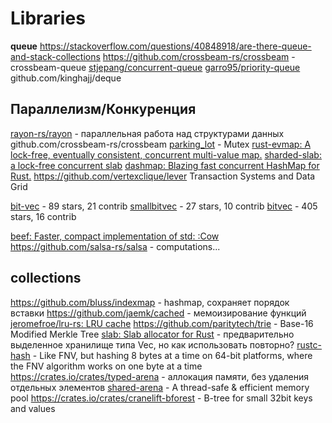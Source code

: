 # Libraries

**queue**
https://stackoverflow.com/questions/40848918/are-there-queue-and-stack-collections
https://github.com/crossbeam-rs/crossbeam - crossbeam-queue
[stjepang/concurrent-queue](https://github.com/stjepang/concurrent-queue)
[garro95/priority-queue](https://github.com/garro95/priority-queue)
github.com/kinghajj/deque

## Параллелизм/Конкуренция

[rayon-rs/rayon](https://github.com/rayon-rs/rayon) - параллельная работа над структурами данных
github.com/crossbeam-rs/crossbeam
[parking_lot](https://github.com/Amanieu/parking_lot) - Mutex
[rust-evmap: A lock-free, eventually consistent, concurrent multi-value map.](https://github.com/jonhoo/rust-evmap)
[sharded-slab: a lock-free concurrent slab](https://github.com/hawkw/sharded-slab)
[dashmap: Blazing fast concurrent HashMap for Rust.](https://github.com/xacrimon/dashmap)
https://github.com/vertexclique/lever  Transaction Systems and Data Grid

[bit-vec](https://github.com/contain-rs/bit-vec) - 89 stars, 21 contrib
[smallbitvec](https://github.com/servo/smallbitvec) - 27 stars, 10 contrib
[bitvec](https://github.com/bitvecto-rs/bitvec) - 405 stars, 16 contrib

[beef: Faster, compact implementation of std: :Cow](https://github.com/maciejhirsz/beef)
https://github.com/salsa-rs/salsa - computations...

## collections
https://github.com/bluss/indexmap - hashmap, сохраняет порядок вставки
https://github.com/jaemk/cached - мемоизирование функций
[jeromefroe/lru-rs: LRU cache](https://github.com/jeromefroe/lru-rs)
https://github.com/paritytech/trie - Base-16 Modified Merkle Tree
[slab: Slab allocator for Rust](https://github.com/carllerche/slab) - предварительно выделенное хранилище типа Vec<T>, но как использовать повторно?
[rustc-hash](https://lib.rs/crates/rustc-hash) - Like FNV, but hashing 8 bytes at a time on 64-bit platforms, where the FNV algorithm works on one byte at a time
https://crates.io/crates/typed-arena - аллокация памяти, без удаления отдельных элементов
[shared-arena](https://github.com/sebastiencs/shared-arena) - A thread-safe & efficient memory pool
https://crates.io/crates/cranelift-bforest - B-tree for small 32bit keys and values

